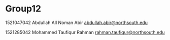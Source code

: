 # Group12

1521047042	Abdullah All Noman Abir	<abdullah.abir@northsouth.edu>

1521285042	Mohammed Taufiqur Rahman	<rahman.taufiqur@northsouth.edu>

